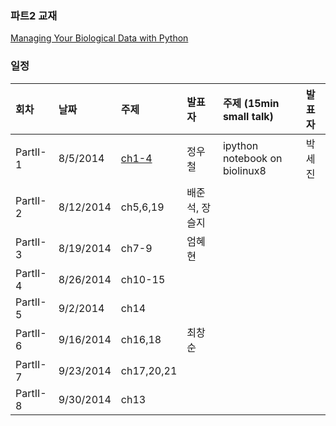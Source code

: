 
### 파트2 교재
[Managing Your Biological Data with Python](http://www.crcpress.com/product/isbn/9781439880937)

### 일정

|회차	    |날짜	   |주제	                                                    |발표자	|주제 (15min small talk)           | 발표자  |
|:---	    |:---	   |:---	                                                    |:---	|:---                              |:---  |
|PartII-1    |8/5/2014  |[ch1-4](d01.md) 	    | 정우철 |   ipython notebook on biolinux8                              |   박세진      |
|PartII-2    |8/12/2014  |ch5,6,19  |배준석, 장슬지  |  |  |
|PartII-3    |8/19/2014  |ch7-9  |엄혜현  |  |  |
|PartII-4    |8/26/2014  |ch10-15  |  |  |  |
|PartII-5    |9/2/2014  |ch14  |  |  |  |
|PartII-6    |9/16/2014  |ch16,18  |최창순  |  |  |
|PartII-7    |9/23/2014  |ch17,20,21  |  |  |  |
|PartII-8    |9/30/2014  |ch13  |  |  |  |


